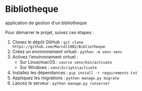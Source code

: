 # Bibliotheque
application de gestion d'un bibliotheque

Pour démarrer le projet, suivez ces étapes :

1. Clonez le dépôt GitHub : `git clone https://github.com/Marcel1902/Bibliotheque`
2. Créez un environnement virtuel : `python -m venv venv`
3. Activez l'environnement virtuel :
   - Sur Linux/macOS : `source venv/bin/activate`
   - Sur Windows : `venv\Scripts\activate`
4. Installez les dépendances : `pip install -r requirements.txt`
5. Appliquez les migrations : `python manage.py migrate`
6. Lancez le serveur : `python manage.py runserver`

